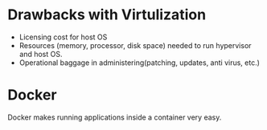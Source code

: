 # Drawbacks with Virtulization
* Licensing cost for host OS
* Resources (memory, processor, disk space) needed to run hypervisor and host OS.
* Operational baggage in administering(patching, updates, anti virus, etc.)

# Docker
Docker makes running applications inside a container very easy.
